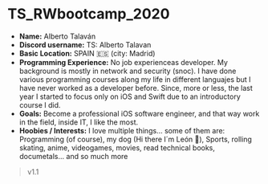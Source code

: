 # TS_RWbootcamp_2020 


- **Name:** Alberto Talaván
- **Discord username:** TS: Alberto Talavan
- **Basic Location:** SPAIN 🇪🇸 (city: Madrid)
- **Programming Experience:** No job experienceas developer. My background is mostly in network and security (snoc). I have
                           done various programming courses along my life in different languajes but I have never worked as
                           a developer before. Since, more or less, the last year I started to focus only on iOS and Swift due
                           to an introductory course I did.
- **Goals:** Become a professional iOS software engineer, and that way work in the field, inside IT, I like the most.
- **Hoobies / Interests:** I love multiple things... some of them are: Programming (of course), my dog (Hi there I´m León 🐶),
                        Sports, rolling skating, anime, videogames, movies, read technical books, documetals... and 
                        so much more  

>v1.1  

